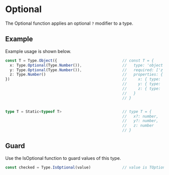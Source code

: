 # Optional

The Optional function applies an optional `?` modifier to a type.

## Example

Example usage is shown below.

```typescript
const T = Type.Object({                             // const T = {
  x: Type.Optional(Type.Number()),                  //   type: 'object',
  y: Type.Optional(Type.Number()),                  //   required: ['z'],
  z: Type.Number()                                  //   properties: {
})                                                  //     x: { type: 'number' },
                                                    //     y: { type: 'number' },
                                                    //     z: { type: 'number' }
                                                    //   }
                                                    // }


type T = Static<typeof T>                           // type T = {
                                                    //   x?: number,
                                                    //   y?: number,
                                                    //   z: number
                                                    // }
```

## Guard

Use the IsOptional function to guard values of this type.

```typescript
const checked = Type.IsOptional(value)              // value is TOptional
```